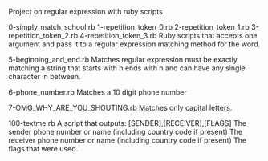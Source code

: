 Project on regular expression with ruby scripts

0-simply_match_school.rb	1-repetition_token_0.rb    2-repetition_token_1.rb
3-repetition_token_2.rb    4-repetition_token_3.rb
Ruby scripts that accepts one argument and pass it to a regular expression matching method for the word.

5-beginning_and_end.rb
Matches regular expression must be exactly matching a string that starts with h ends with n and can have any single character in between.

6-phone_number.rb
Matches a 10 digit phone number

7-OMG_WHY_ARE_YOU_SHOUTING.rb
Matches only capital letters.

100-textme.rb
A script that outputs: [SENDER],[RECEIVER],[FLAGS]
The sender phone number or name (including country code if present)
The receiver phone number or name (including country code if present)
The flags that were used.
